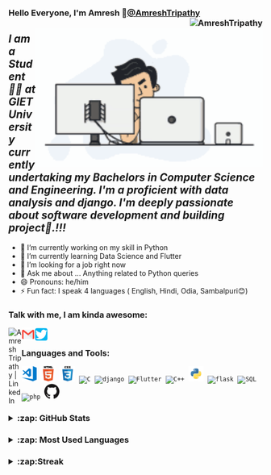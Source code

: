 ### Hello Everyone, I'm Amresh  👋<a href="https://github.com/AmreshTripathy">@AmreshTripathy</a><img align="right" src="https://komarev.com/ghpvc/?username=AmreshTripathy&label=Profile%20views&color=ab8809&style=flat" alt="AmreshTripathy" float="right"/>
 <img align="right" alt="GIF" src="https://github.com/AmreshTripathy/AmreshTripathy/blob/main/tenor.gif" width="450" height="275" />

## **_I am a Student👨‍🎓 at GIET University currently undertaking my Bachelors in Computer Science and Engineering. I'm a proficient with data analysis and django. I'm deeply passionate about software development and building project💪.!!!_**

- 🔭 I’m currently working on my skill in Python
- 🌱 I’m currently learning Data Science and Flutter
- 👯 I’m looking for a job right now
- 💬 Ask me about ... Anything related to Python queries
- 😄 Pronouns: he/him
- ⚡ Fun fact: I speak 4 languages ( English, Hindi, Odia, Sambalpuri😊)


### Talk with me, I am kinda awesome:
[<img align="left" alt="Amresh Tripathy | LinkedIn" width="26px" src="https://cdn.jsdelivr.net/npm/simple-icons@v3/icons/linkedin.svg" />](https://www.linkedin.com/in/amresh-tripathy-711b14193/)
<a href="mailto:amreshtripathy184@gmail.com"><img align="left" alt="Amresh Tripathy | Mail Id" width="26px" src="https://github.com/AmreshTripathy/AmreshTripathy/blob/main/112-gmail_email_mail-512.png" /></a>
<a href="https://twitter.com/AmreshTripathy"><img align="left" alt="Amresh Tripathy | Twitter" width="26px" src="https://github.com/AmreshTripathy/AmreshTripathy/blob/main/Twitter5.png" /></a>

<br />

### Languages and Tools:
<p>
<code><img alt="Visual Studio Code" height="30px"width="30px" src="https://raw.githubusercontent.com/github/explore/80688e429a7d4ef2fca1e82350fe8e3517d3494d/topics/visual-studio-code/visual-studio-code.png" /></code>&nbsp
<code><img alt="HTML5" height="30px"width="30px" src="https://raw.githubusercontent.com/github/explore/80688e429a7d4ef2fca1e82350fe8e3517d3494d/topics/html/html.png" /></code>&nbsp
<code><img alt="CSS3" height="30px"width="30px" src="https://raw.githubusercontent.com/github/explore/80688e429a7d4ef2fca1e82350fe8e3517d3494d/topics/css/css.png" /></code>&nbsp
<code><img alt="C" height="30px"width="30px" src="https://cdn.svgporn.com/logos/c.svg" /></code>&nbsp
<code><img alt="django" height="30px"height="30px"width="30px" src="https://cdn.svgporn.com/logos/django.svg"/></code>&nbsp
<code><img alt="Flutter" height="30px"width="30px" src="https://cdn.svgporn.com/logos/flutter.svg" /></code>&nbsp
<code><img alt="C++" height="30px"width="30px" src="https://cdn.svgporn.com/logos/c-plusplus.svg" /></code>&nbsp
<code><img alt="python" height="30px"width="30px" src="https://raw.githubusercontent.com/github/explore/80688e429a7d4ef2fca1e82350fe8e3517d3494d/topics/python/python.png" /></code>&nbsp
<code><img alt="flask" height="30px"width="30px" src="https://cdn.svgporn.com/logos/flask.svg" /></code>&nbsp
<code><img alt="SQL" height="30px"width="30px" src="https://cdn.svgporn.com/logos/mysql.svg" /></code>&nbsp
<code><img alt="php" height="30px"width="30px" src="https://cdn.svgporn.com/logos/php.svg" /></code>&nbsp
<code><img alt="GitHub" height="30px"width="30px" src="https://raw.githubusercontent.com/github/explore/78df643247d429f6cc873026c0622819ad797942/topics/github/github.png" /></code>&nbsp
</p>

<h3><details>
  <summary>:zap: GitHub Stats</summary>
  <br/>
  <img align="center" alt="Amresh's GitHub Stats" src="https://github-readme-stats.vercel.app/api?username=AmreshTripathy&show_icons=true&hide_border=true&theme=vision-friendly-dark" />
 
 </details></h3>
 
<h3><details>
  <summary>:zap: Most Used Languages</summary>
  <br/>
  <img align="center" alt="Amresh's GitHub Top Languages" src="https://github-readme-stats.vercel.app/api/top-langs/?username=AmreshTripathy&hide_border=true&theme=vision-friendly-dark" />

</details></h3>
 <h3><details>
 <summary>:zap:Streak</summary>
 <br/>
 <img align="center" src="https://github-readme-streak-stats.herokuapp.com/?user=AmreshTripathy&hide_border=true&theme=vision-friendly-dark" alt="AmreshTripathy" />

  </details></h3>





[linkedin]: https://www.linkedin.com/in/amresh-tripathy-711b14193/


